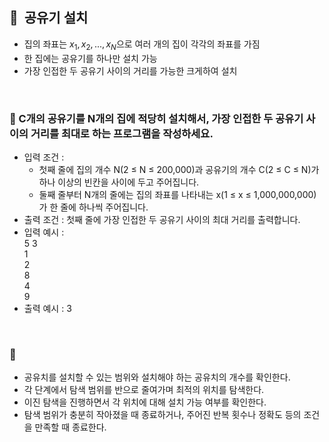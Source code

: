 ## **🧸  공유기 설치**

- 집의 좌표는 $x_1, x_2, ... , x_N$으로 여러 개의 집이 각각의 좌표를 가짐
- 한 집에는 공유기를 하나만 설치 가능
- 가장 인접한 두 공유기 사이의 거리를 가능한 크게하여 설치
<br/>

### **🚪 C개의 공유기를 N개의 집에 적당히 설치해서, 가장 인접한 두 공유기 사이의 거리를 최대로 하는 프로그램을 작성하세요.**

- 입력 조건 :
    - 첫째 줄에 집의 개수 N(2 ≤ N ≤ 200,000)과 공유기의 개수 C(2 ≤ C ≤ N)가 하나 이상의 빈칸을 사이에 두고 주어집니다.
    - 둘째 줄부터 N개의 줄에는 집의 좌표를 나타내는 x(1 ≤ x ≤ 1,000,000,000)가 한 줄에 하나씩 주어집니다.
- 출력 조건 : 첫째 줄에 가장 인접한 두 공유기 사이의 최대 거리를 출력합니다.
- 입력 예시 : <br/>
    5 3 <br/>
    1 <br/>
    2 <br/>
    8 <br/>
    4 <br/>
    9 <br/>
- 출력 예시 : 3
<br/>

### **🔑**

- 공유치를 설치할 수 있는 범위와 설치해야 하는 공유치의 개수를 확인한다.
- 각 단계에서 탐색 범위를 반으로 줄여가며 최적의 위치를 탐색한다.
- 이진 탐색을 진행하면서 각 위치에 대해 설치 가능 여부를 확인한다.
- 탐색 범위가 충분히 작아졌을 때 종료하거나, 주어진 반복 횟수나 정확도 등의 조건을 만족할 때 종료한다.
